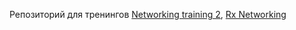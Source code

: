 Репозиторий для тренингов [Networking training 2](https://gitlab.noveogroup.com/KnowledgeBase/iOS/blob/master/Trainings/Level_1/Networking_2/Networking_2.md), [Rx Networking](https://gitlab.noveogroup.com/KnowledgeBase/iOS/blob/master/Trainings/Level_3/Rx/Rx_1/Rx_1.md)